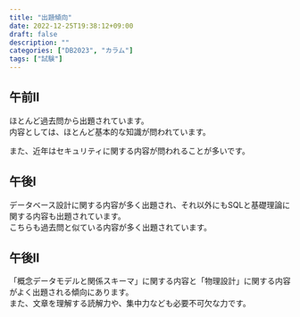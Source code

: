 ```yaml
---
title: "出題傾向"
date: 2022-12-25T19:38:12+09:00
draft: false
description: ""
categories: ["DB2023", "カラム"]
tags: ["試験"]
---
```


## 午前Ⅱ

ほとんど過去問から出題されています。  
内容としては、ほとんど基本的な知識が問われています。  

また、近年はセキュリティに関する内容が問われることが多いです。  

## 午後Ⅰ

データベース設計に関する内容が多く出題され、それ以外にもSQLと基礎理論に関する内容も出題されています。  
こちらも過去問と似ている内容が多く出題されています。  

## 午後Ⅱ

「概念データモデルと関係スキーマ」に関する内容と「物理設計」に関する内容がよく出題される傾向にあります。  
また、文章を理解する読解力や、集中力なども必要不可欠な力です。  
